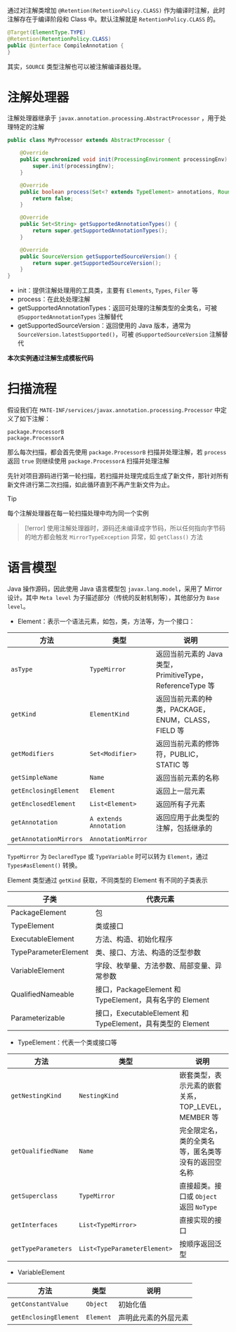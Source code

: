 
通过对注解类增加 `@Retention(RetentionPolicy.CLASS)` 作为编译时注解，此时注解存在于编译阶段和 Class 中。默认注解就是 `RetentionPolicy.CLASS` 的。

```java
@Target(ElementType.TYPE)
@Retention(RetentionPolicy.CLASS)
public @interface CompileAnnotation {
}
```

其实，`SOURCE` 类型注解也可以被注解编译器处理。
# 注解处理器

注解处理器继承于 `javax.annotation.processing.AbstractProcessor` ，用于处理特定的注解

```java
public class MyProcessor extends AbstractProcessor {

    @Override
    public synchronized void init(ProcessingEnvironment processingEnv) {
        super.init(processingEnv);
    }

    @Override
    public boolean process(Set<? extends TypeElement> annotations, RoundEnvironment roundEnv) {
        return false;
    }

    @Override
    public Set<String> getSupportedAnnotationTypes() {
        return super.getSupportedAnnotationTypes();
    }

    @Override
    public SourceVersion getSupportedSourceVersion() {
        return super.getSupportedSourceVersion();
    }
}
```

- init：提供注解处理用的工具类，主要有 `Elements`, `Types`, `Filer` 等
- process：在此处处理注解
- getSupportedAnnotationTypes：返回可处理的注解类型的全类名，可被 `@SupportedAnnotationTypes` 注解替代
- getSupportedSourceVersion：返回使用的 Java 版本，通常为 `SourceVersion.latestSupported()`，可被 `@SupportedSourceVersion` 注解替代

**本次实例通过注解生成模板代码**
# 扫描流程

假设我们在 `MATE-INF/services/javax.annotation.processing.Processor` 中定义了如下注解：

```
package.ProcessorB
package.ProcessorA
```

那么每次扫描，都会首先使用 `package.ProcessorB` 扫描并处理注解，若 `process` 返回 `true` 则继续使用 `package.ProcessorA` 扫描并处理注解

先针对项目源码进行第一轮扫描，若扫描并处理完成后生成了新文件，那针对所有新文件进行第二次扫描，如此循环直到不再产生新文件为止。

> [!tip]
> 每个注解处理器在每一轮扫描处理中均为同一个实例

> [!error]
> 使用注解处理器时，源码还未编译成字节码，所以任何指向字节码的地方都会触发 `MirrorTypeException` 异常，如 `getClass()` 方法
# 语言模型

Java 操作源码，因此使用 Java 语言模型包 `javax.lang.model`，采用了 Mirror 设计。其中 `Meta level` 为子描述部分（传统的反射机制等），其他部分为 `Base level`。

- Element：表示一个语法元素，如包，类，方法等，为一个接口：

|方法|类型|说明|
|---|---|---|
|`asType`|`TypeMirror`|返回当前元素的 Java 类型，PrimitiveType，ReferenceType 等|
|`getKind`|`ElementKind`|返回当前元素的种类，PACKAGE，ENUM，CLASS，FIELD 等|
|`getModifiers`|`Set<Modifier>`|返回当前元素的修饰符，PUBLIC，STATIC 等|
|`getSimpleName`|`Name`|返回当前元素的名称|
|`getEnclosingElement`|`Element`|返回上一层元素|
|`getEnclosedElement`|`List<Element>`|返回所有子元素|
|`getAnnotation`|`A extends Annotation`|返回应用于此类型的注解，包括继承的|
|`getAnnotationMirrors`|`AnnotationMirror`||

`TypeMirror` 为 `DeclaredType` 或 `TypeVariable` 时可以转为 `Element`，通过 `Types#asElement()` 转换。

Element 类型通过 `getKind` 获取，不同类型的 Element 有不同的子类表示

|子类|代表元素|
|---|---|
|PackageElement|包|
|TypeElement|类或接口|
|ExecutableElement|方法、构造、初始化程序|
|TypeParameterElement|类、接口、方法、构造的泛型参数|
|VariableElement|字段、枚举量、方法参数、局部变量、异常参数|
|QualifiedNameable|接口，PackageElement 和 TypeElement，具有名字的 Element|
|Parameterizable|接口，ExecutableElement 和 TypeElement，具有类型的 Element|

- TypeElement：代表一个类或接口等

|方法|类型|说明|
|---|---|---|
|`getNestingKind`|`NestingKind`|嵌套类型，表示元素的嵌套关系，TOP_LEVEL，MEMBER 等|
|`getQualifiedName`|`Name`|完全限定名，类的全类名等，匿名类等没有的返回空名称|
|`getSuperclass`|`TypeMirror`|直接超类。接口或 `Object` 返回 `NoType`|
|`getInterfaces`|`List<TypeMirror>`|直接实现的接口|
|`getTypeParameters`|`List<TypeParameterElement>`|按顺序返回泛型|

- VariableElement

|方法|类型|说明|
|---|---|---|
|`getConstantValue`|`Object`|初始化值|
|`getEnclosingElement`|`Element`|声明此元素的外层元素|
